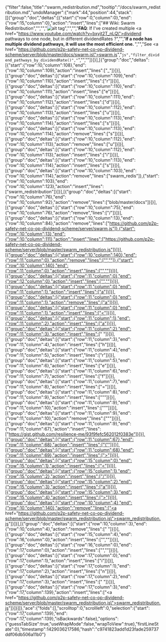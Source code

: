 {"filter":false,"title":"swarm_redistribution.md","tooltip":"/docs/swarm_redistribution.md","undoManager":{"mark":44,"position":44,"stack":[[{"group":"doc","deltas":[{"start":{"row":0,"column":0},"end":{"row":15,"column":0},"action":"insert","lines":["## Wiki: Swarm Redistribution","","","![alt tag](http://i.imgur.com/TNwsT37.png)","","","<b>FAQ</b>: If I've created multiple <a href=\"https://www.youtube.com/watch?v=bxyjt2T_nLQ\">dividend pathways</a> to one node, but in different dividendRates ?","","<b>If a node has multiple dividend pathways, it will use the most efficient one. </b>","","See <a href=\"https://github.com/p2p-safety-net-co-op-dividend-scheme/server/blob/master/docs/swarm.js\">swarm.js</a>","```js","filter_dividend_pathways_by_dividendRate()","```","",""]}]}],[{"group":"doc","deltas":[{"start":{"row":10,"column":108},"end":{"row":10,"column":109},"action":"insert","lines":["_"]}]}],[{"group":"doc","deltas":[{"start":{"row":10,"column":109},"end":{"row":10,"column":110},"action":"insert","lines":["r"]}]}],[{"group":"doc","deltas":[{"start":{"row":10,"column":110},"end":{"row":10,"column":111},"action":"insert","lines":["e"]}]}],[{"group":"doc","deltas":[{"start":{"row":10,"column":111},"end":{"row":10,"column":112},"action":"insert","lines":["d"]}]}],[{"group":"doc","deltas":[{"start":{"row":10,"column":112},"end":{"row":10,"column":113},"action":"insert","lines":["u"]}]}],[{"group":"doc","deltas":[{"start":{"row":10,"column":113},"end":{"row":10,"column":114},"action":"insert","lines":["s"]}]}],[{"group":"doc","deltas":[{"start":{"row":10,"column":113},"end":{"row":10,"column":114},"action":"remove","lines":["s"]}]}],[{"group":"doc","deltas":[{"start":{"row":10,"column":112},"end":{"row":10,"column":113},"action":"remove","lines":["u"]}]}],[{"group":"doc","deltas":[{"start":{"row":10,"column":112},"end":{"row":10,"column":113},"action":"insert","lines":["i"]}]}],[{"group":"doc","deltas":[{"start":{"row":10,"column":113},"end":{"row":10,"column":114},"action":"insert","lines":["s"]}]}],[{"group":"doc","deltas":[{"start":{"row":10,"column":103},"end":{"row":10,"column":114},"action":"remove","lines":["swarm_redis"]},{"start":{"row":10,"column":103},"end":{"row":10,"column":123},"action":"insert","lines":["swarm_redistribution"]}]}],[{"group":"doc","deltas":[{"start":{"row":10,"column":76},"end":{"row":10,"column":92},"action":"remove","lines":["blob/master/docs"]}]}],[{"group":"doc","deltas":[{"start":{"row":10,"column":75},"end":{"row":10,"column":76},"action":"remove","lines":["/"]}]}],[{"group":"doc","deltas":[{"start":{"row":10,"column":13},"end":{"row":10,"column":84},"action":"remove","lines":["https://github.com/p2p-safety-net-co-op-dividend-scheme/server/swarm.js"]},{"start":{"row":10,"column":13},"end":{"row":10,"column":111},"action":"insert","lines":["https://github.com/p2p-safety-net-co-op-dividend-scheme/server/blob/master/swarm_redistribution.js"]}]}],[{"group":"doc","deltas":[{"start":{"row":10,"column":140},"end":{"row":11,"column":0},"action":"remove","lines":["",""]},{"start":{"row":10,"column":140},"end":{"row":11,"column":0},"action":"insert","lines":["",""]}]}],[{"group":"doc","deltas":[{"start":{"row":11,"column":0},"end":{"row":12,"column":0},"action":"insert","lines":["",""]}]}],[{"group":"doc","deltas":[{"start":{"row":11,"column":0},"end":{"row":11,"column":1},"action":"insert","lines":["a"]}]}],[{"group":"doc","deltas":[{"start":{"row":11,"column":0},"end":{"row":11,"column":1},"action":"remove","lines":["a"]}]}],[{"group":"doc","deltas":[{"start":{"row":11,"column":0},"end":{"row":11,"column":1},"action":"insert","lines":["<"]}]}],[{"group":"doc","deltas":[{"start":{"row":11,"column":1},"end":{"row":11,"column":2},"action":"insert","lines":["a"]}]}],[{"group":"doc","deltas":[{"start":{"row":11,"column":2},"end":{"row":11,"column":3},"action":"insert","lines":[" "]}]}],[{"group":"doc","deltas":[{"start":{"row":11,"column":3},"end":{"row":11,"column":4},"action":"insert","lines":["h"]}]}],[{"group":"doc","deltas":[{"start":{"row":11,"column":4},"end":{"row":11,"column":5},"action":"insert","lines":["r"]}]}],[{"group":"doc","deltas":[{"start":{"row":11,"column":5},"end":{"row":11,"column":6},"action":"insert","lines":["e"]}]}],[{"group":"doc","deltas":[{"start":{"row":11,"column":6},"end":{"row":11,"column":7},"action":"insert","lines":["f"]}]}],[{"group":"doc","deltas":[{"start":{"row":11,"column":7},"end":{"row":11,"column":8},"action":"insert","lines":["="]}]}],[{"group":"doc","deltas":[{"start":{"row":11,"column":8},"end":{"row":11,"column":9},"action":"insert","lines":["\""]}]}],[{"group":"doc","deltas":[{"start":{"row":11,"column":9},"end":{"row":11,"column":10},"action":"insert","lines":["\""]}]}],[{"group":"doc","deltas":[{"start":{"row":11,"column":9},"end":{"row":11,"column":10},"action":"remove","lines":["\""]}]}],[{"group":"doc","deltas":[{"start":{"row":11,"column":9},"end":{"row":11,"column":67},"action":"insert","lines":["https://gist.github.com/resilience-me/93f9fefc562012f0383e"]}]}],[{"group":"doc","deltas":[{"start":{"row":11,"column":67},"end":{"row":11,"column":68},"action":"insert","lines":["\""]}]}],[{"group":"doc","deltas":[{"start":{"row":11,"column":68},"end":{"row":11,"column":69},"action":"insert","lines":[">"]}]}],[{"group":"doc","deltas":[{"start":{"row":15,"column":0},"end":{"row":15,"column":1},"action":"insert","lines":["<"]}]}],[{"group":"doc","deltas":[{"start":{"row":15,"column":1},"end":{"row":15,"column":2},"action":"insert","lines":["/"]}]}],[{"group":"doc","deltas":[{"start":{"row":15,"column":2},"end":{"row":15,"column":3},"action":"insert","lines":["a"]}]}],[{"group":"doc","deltas":[{"start":{"row":15,"column":3},"end":{"row":15,"column":4},"action":"insert","lines":[">"]}]}],[{"group":"doc","deltas":[{"start":{"row":10,"column":4},"end":{"row":10,"column":140},"action":"remove","lines":["<a href=\"https://github.com/p2p-safety-net-co-op-dividend-scheme/server/blob/master/swarm_redistribution.js\">swarm_redistribution.js</a>"]}]}],[{"group":"doc","deltas":[{"start":{"row":10,"column":3},"end":{"row":10,"column":4},"action":"remove","lines":[" "]}]}],[{"group":"doc","deltas":[{"start":{"row":15,"column":4},"end":{"row":16,"column":0},"action":"insert","lines":["",""]}]}],[{"group":"doc","deltas":[{"start":{"row":16,"column":0},"end":{"row":17,"column":0},"action":"insert","lines":["",""]}]}],[{"group":"doc","deltas":[{"start":{"row":17,"column":0},"end":{"row":17,"column":1},"action":"insert","lines":["i"]}]}],[{"group":"doc","deltas":[{"start":{"row":17,"column":1},"end":{"row":17,"column":2},"action":"insert","lines":["n"]}]}],[{"group":"doc","deltas":[{"start":{"row":17,"column":2},"end":{"row":17,"column":3},"action":"insert","lines":[" "]}]}],[{"group":"doc","deltas":[{"start":{"row":17,"column":3},"end":{"row":17,"column":139},"action":"insert","lines":["<a href=\"https://github.com/p2p-safety-net-co-op-dividend-scheme/server/blob/master/swarm_redistribution.js\">swarm_redistribution.js</a>"]}]}]]},"ace":{"folds":[],"scrolltop":0,"scrollleft":0,"selection":{"start":{"row":17,"column":139},"end":{"row":17,"column":139},"isBackwards":false},"options":{"guessTabSize":true,"useWrapMode":false,"wrapToView":true},"firstLineState":0},"timestamp":1429036217586,"hash":"c9741823add1d23fade259737ddf06db506a11b0"}